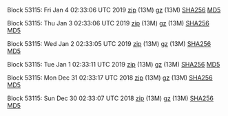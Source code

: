 Block 53115: Fri Jan  4 02:33:06 UTC 2019 [zip](https://files.01coin.io/testnet/2019-01-04/bootstrap.dat.zip) (13M) [gz](https://files.01coin.io/testnet/2019-01-04/bootstrap.dat.tar.gz) (13M) [SHA256](https://files.01coin.io/testnet/2019-01-04/sha256.txt) [MD5](https://files.01coin.io/testnet/2019-01-04/md5.txt)

Block 53115: Thu Jan  3 02:33:06 UTC 2019 [zip](https://files.01coin.io/testnet/2019-01-03/bootstrap.dat.zip) (13M) [gz](https://files.01coin.io/testnet/2019-01-03/bootstrap.dat.tar.gz) (13M) [SHA256](https://files.01coin.io/testnet/2019-01-03/sha256.txt) [MD5](https://files.01coin.io/testnet/2019-01-03/md5.txt)

Block 53115: Wed Jan  2 02:33:05 UTC 2019 [zip](https://files.01coin.io/testnet/2019-01-02/bootstrap.dat.zip) (13M) [gz](https://files.01coin.io/testnet/2019-01-02/bootstrap.dat.tar.gz) (13M) [SHA256](https://files.01coin.io/testnet/2019-01-02/sha256.txt) [MD5](https://files.01coin.io/testnet/2019-01-02/md5.txt)

Block 53115: Tue Jan  1 02:33:11 UTC 2019 [zip](https://files.01coin.io/testnet/2019-01-01/bootstrap.dat.zip) (13M) [gz](https://files.01coin.io/testnet/2019-01-01/bootstrap.dat.tar.gz) (13M) [SHA256](https://files.01coin.io/testnet/2019-01-01/sha256.txt) [MD5](https://files.01coin.io/testnet/2019-01-01/md5.txt)

Block 53115: Mon Dec 31 02:33:17 UTC 2018 [zip](https://files.01coin.io/testnet/2018-12-31/bootstrap.dat.zip) (13M) [gz](https://files.01coin.io/testnet/2018-12-31/bootstrap.dat.tar.gz) (13M) [SHA256](https://files.01coin.io/testnet/2018-12-31/sha256.txt) [MD5](https://files.01coin.io/testnet/2018-12-31/md5.txt)

Block 53115: Sun Dec 30 02:33:07 UTC 2018 [zip](https://files.01coin.io/testnet/2018-12-30/bootstrap.dat.zip) (13M) [gz](https://files.01coin.io/testnet/2018-12-30/bootstrap.dat.tar.gz) (13M) [SHA256](https://files.01coin.io/testnet/2018-12-30/sha256.txt) [MD5](https://files.01coin.io/testnet/2018-12-30/md5.txt)
